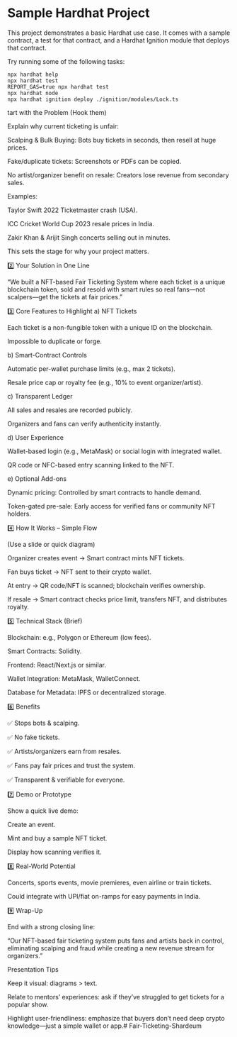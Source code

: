 # Sample Hardhat Project

This project demonstrates a basic Hardhat use case. It comes with a sample contract, a test for that contract, and a Hardhat Ignition module that deploys that contract.

Try running some of the following tasks:

```shell
npx hardhat help
npx hardhat test
REPORT_GAS=true npx hardhat test
npx hardhat node
npx hardhat ignition deploy ./ignition/modules/Lock.ts
```

tart with the Problem (Hook them)

Explain why current ticketing is unfair:

Scalping & Bulk Buying: Bots buy tickets in seconds, then resell at huge prices.

Fake/duplicate tickets: Screenshots or PDFs can be copied.

No artist/organizer benefit on resale: Creators lose revenue from secondary sales.

Examples:

Taylor Swift 2022 Ticketmaster crash (USA).

ICC Cricket World Cup 2023 resale prices in India.

Zakir Khan & Arijit Singh concerts selling out in minutes.

This sets the stage for why your project matters.

2️⃣ Your Solution in One Line

“We built a NFT-based Fair Ticketing System where each ticket is a unique blockchain token, sold and resold with smart rules so real fans—not scalpers—get the tickets at fair prices.”

3️⃣ Core Features to Highlight
a) NFT Tickets

Each ticket is a non-fungible token with a unique ID on the blockchain.

Impossible to duplicate or forge.

b) Smart-Contract Controls

Automatic per-wallet purchase limits (e.g., max 2 tickets).

Resale price cap or royalty fee (e.g., 10% to event organizer/artist).

c) Transparent Ledger

All sales and resales are recorded publicly.

Organizers and fans can verify authenticity instantly.

d) User Experience

Wallet-based login (e.g., MetaMask) or social login with integrated wallet.

QR code or NFC-based entry scanning linked to the NFT.

e) Optional Add-ons

Dynamic pricing: Controlled by smart contracts to handle demand.

Token-gated pre-sale: Early access for verified fans or community NFT holders.

4️⃣ How It Works – Simple Flow

(Use a slide or quick diagram)

Organizer creates event → Smart contract mints NFT tickets.

Fan buys ticket → NFT sent to their crypto wallet.

At entry → QR code/NFT is scanned; blockchain verifies ownership.

If resale → Smart contract checks price limit, transfers NFT, and distributes royalty.

5️⃣ Technical Stack (Brief)

Blockchain: e.g., Polygon or Ethereum (low fees).

Smart Contracts: Solidity.

Frontend: React/Next.js or similar.

Wallet Integration: MetaMask, WalletConnect.

Database for Metadata: IPFS or decentralized storage.

6️⃣ Benefits

✅ Stops bots & scalping.

✅ No fake tickets.

✅ Artists/organizers earn from resales.

✅ Fans pay fair prices and trust the system.

✅ Transparent & verifiable for everyone.

7️⃣ Demo or Prototype

Show a quick live demo:

Create an event.

Mint and buy a sample NFT ticket.

Display how scanning verifies it.

8️⃣ Real-World Potential

Concerts, sports events, movie premieres, even airline or train tickets.

Could integrate with UPI/fiat on-ramps for easy payments in India.

9️⃣ Wrap-Up

End with a strong closing line:

“Our NFT-based fair ticketing system puts fans and artists back in control, eliminating scalping and fraud while creating a new revenue stream for organizers.”

Presentation Tips

Keep it visual: diagrams > text.

Relate to mentors’ experiences: ask if they’ve struggled to get tickets for a popular show.

Highlight user-friendliness: emphasize that buyers don’t need deep crypto knowledge—just a simple wallet or app.#   F a i r - T i c k e t i n g - S h a r d e u m  
 
